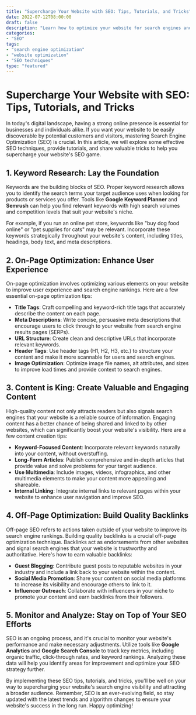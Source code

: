 ```yaml
--- 
title: "Supercharge Your Website with SEO: Tips, Tutorials, and Tricks"
date: 2022-07-12T08:00:00
draft: false
description: "Learn how to optimize your website for search engines and boost your online visibility with these SEO tips, tutorials, and tricks."
categories:
- "SEO"
tags:
- "search engine optimization"
- "website optimization"
- "SEO techniques"
type: "featured"
--- 
```


# Supercharge Your Website with SEO: Tips, Tutorials, and Tricks

In today's digital landscape, having a strong online presence is essential for businesses and individuals alike. If you want your website to be easily discoverable by potential customers and visitors, mastering Search Engine Optimization (SEO) is crucial. In this article, we will explore some effective SEO techniques, provide tutorials, and share valuable tricks to help you supercharge your website's SEO game.

## 1. Keyword Research: Lay the Foundation

Keywords are the building blocks of SEO. Proper keyword research allows you to identify the search terms your target audience uses when looking for products or services you offer. Tools like **Google Keyword Planner** and **Semrush** can help you find relevant keywords with high search volumes and competition levels that suit your website's niche.

For example, if you run an online pet store, keywords like "buy dog food online" or "pet supplies for cats" may be relevant. Incorporate these keywords strategically throughout your website's content, including titles, headings, body text, and meta descriptions.

## 2. On-Page Optimization: Enhance User Experience

On-page optimization involves optimizing various elements on your website to improve user experience and search engine rankings. Here are a few essential on-page optimization tips:

- **Title Tags**: Craft compelling and keyword-rich title tags that accurately describe the content on each page.
- **Meta Descriptions**: Write concise, persuasive meta descriptions that encourage users to click through to your website from search engine results pages (SERPs).
- **URL Structure**: Create clean and descriptive URLs that incorporate relevant keywords.
- **Header Tags**: Use header tags (H1, H2, H3, etc.) to structure your content and make it more scannable for users and search engines.
- **Image Optimization**: Optimize image file names, alt attributes, and sizes to improve load times and provide context to search engines.

## 3. Content is King: Create Valuable and Engaging Content

High-quality content not only attracts readers but also signals search engines that your website is a reliable source of information. Engaging content has a better chance of being shared and linked to by other websites, which can significantly boost your website's visibility. Here are a few content creation tips:

- **Keyword-Focused Content**: Incorporate relevant keywords naturally into your content, without overstuffing.
- **Long-Form Articles**: Publish comprehensive and in-depth articles that provide value and solve problems for your target audience.
- **Use Multimedia**: Include images, videos, infographics, and other multimedia elements to make your content more appealing and shareable.
- **Internal Linking**: Integrate internal links to relevant pages within your website to enhance user navigation and improve SEO.

## 4. Off-Page Optimization: Build Quality Backlinks

Off-page SEO refers to actions taken outside of your website to improve its search engine rankings. Building quality backlinks is a crucial off-page optimization technique. Backlinks act as endorsements from other websites and signal search engines that your website is trustworthy and authoritative. Here's how to earn valuable backlinks:

- **Guest Blogging**: Contribute guest posts to reputable websites in your industry and include a link back to your website within the content.
- **Social Media Promotion**: Share your content on social media platforms to increase its visibility and encourage others to link to it.
- **Influencer Outreach**: Collaborate with influencers in your niche to promote your content and earn backlinks from their followers.

## 5. Monitor and Analyze: Stay on Top of Your SEO Efforts

SEO is an ongoing process, and it's crucial to monitor your website's performance and make necessary adjustments. Utilize tools like **Google Analytics** and **Google Search Console** to track key metrics, including organic traffic, click-through rates, and keyword rankings. Analyzing these data will help you identify areas for improvement and optimize your SEO strategy further.

By implementing these SEO tips, tutorials, and tricks, you'll be well on your way to supercharging your website's search engine visibility and attracting a broader audience. Remember, SEO is an ever-evolving field, so stay updated with the latest trends and algorithm changes to ensure your website's success in the long run. Happy optimizing!
